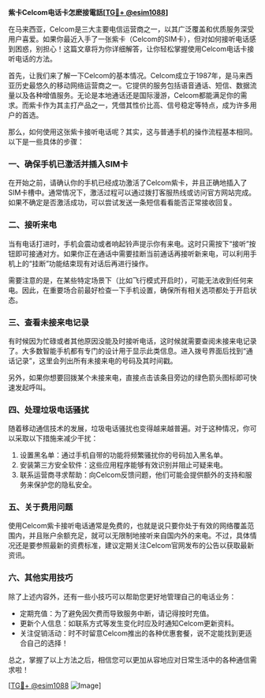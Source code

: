 **紫卡Celcom电话卡怎麽接電話[[TG💪+ @esim1088](https://t.me/s/esim1088)]**

在马来西亚，Celcom是三大主要电信运营商之一，以其广泛覆盖和优质服务深受用户喜爱。如果你最近入手了一张紫卡（Celcom的SIM卡），但对如何接听电话感到困惑，别担心！这篇文章将为你详细解答，让你轻松掌握使用Celcom电话卡接听电话的方法。

首先，让我们来了解一下Celcom的基本情况。Celcom成立于1987年，是马来西亚历史最悠久的移动网络运营商之一。它提供的服务包括语音通话、短信、数据流量以及各种增值服务。无论是本地通话还是国际漫游，Celcom都能满足你的需求。而紫卡作为其主打产品之一，凭借其性价比高、信号稳定等特点，成为许多用户的首选。

那么，如何使用这张紫卡接听电话呢？其实，这与普通手机的操作流程基本相同。以下是一些具体的步骤：

### 一、确保手机已激活并插入SIM卡

在开始之前，请确认你的手机已经成功激活了Celcom紫卡，并且正确地插入了SIM卡槽中。通常情况下，激活过程可以通过拨打客服热线或访问官方网站完成。如果不确定是否激活成功，可以尝试发送一条短信看看能否正常接收回复。

### 二、接听来电

当有电话打进时，手机会震动或者响起铃声提示你有来电。这时只需按下“接听”按钮即可接通对方。如果你正在通话中需要挂断当前通话再接听新来电，可以利用手机上的“挂断”功能结束现有对话后再进行操作。

需要注意的是，在某些特定场景下（比如飞行模式开启时），可能无法收到任何来电。因此，在重要场合前最好检查一下手机设置，确保所有相关选项都处于开启状态。

### 三、查看未接来电记录

有时候因为忙碌或者其他原因没能及时接听电话，这时候就需要查阅未接来电记录了。大多数智能手机都有专门的设计用于显示此类信息。进入拨号界面后找到“通话记录”，这里会列出所有未接来电的号码及其时间戳。

另外，如果你想要回拨某个未接来电，直接点击该条目旁边的绿色箭头图标即可快速发起呼叫。

### 四、处理垃圾电话骚扰

随着移动通信技术的发展，垃圾电话骚扰也变得越来越普遍。对于这种情况，你可以采取以下措施来减少干扰：

1. 设置黑名单：通过手机自带的功能将频繁骚扰你的号码加入黑名单。
2. 安装第三方安全软件：这些应用程序能够有效识别并阻止可疑来电。
3. 联系运营商寻求帮助：向Celcom反馈问题，他们可能会提供额外的支持和服务来保护您的隐私安全。

### 五、关于费用问题

使用Celcom紫卡接听电话通常是免费的，也就是说只要你处于有效的网络覆盖范围内，并且账户余额充足，就可以无限制地接听来自国内外的来电。不过，具体情况还是要参照最新的资费标准，建议定期关注Celcom官网发布的公告以获取最新资讯。

### 六、其他实用技巧

除了上述内容外，还有一些小技巧可以帮助您更好地管理自己的电话业务：

- 定期充值：为了避免因欠费而导致服务中断，请记得按时充值。
- 更新个人信息：如联系方式等发生变化时应及时通知Celcom更新资料。
- 关注促销活动：时不时留意Celcom推出的各种优惠套餐，说不定能找到更适合自己的选择！

总之，掌握了以上方法之后，相信您可以更加从容地应对日常生活中的各种通信需求啦！

[[TG💪+ @esim1088](https://t.me/s/esim1088) ![Image](https://i.postimg.cc/4NQfJmqS/Snipaste-2025-05-13-00-14-12.png)]